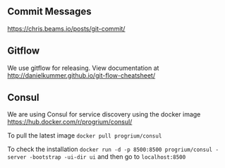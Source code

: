 ## Commit Messages
https://chris.beams.io/posts/git-commit/

## Gitflow
We use gitflow for releasing. View documentation at http://danielkummer.github.io/git-flow-cheatsheet/

## Consul
We are using Consul for service discovery using the docker image https://hub.docker.com/r/progrium/consul/

To pull the latest image `docker pull progrium/consul`

To check the installation `docker run -d -p 8500:8500 progrium/consul -server -bootstrap -ui-dir ui` and then go to `localhost:8500`

